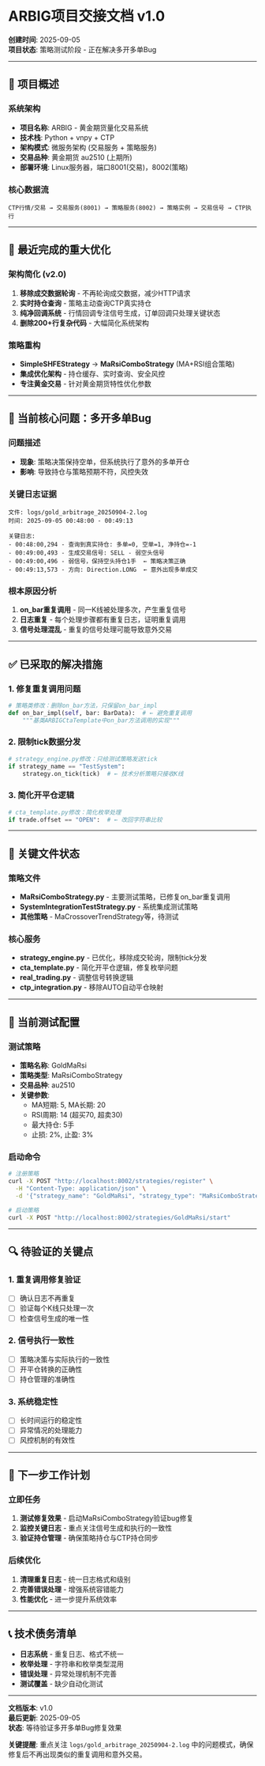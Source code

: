 # ARBIG项目交接文档 v1.0

**创建时间**: 2025-09-05  
**项目状态**: 策略测试阶段 - 正在解决多开多单Bug

---

## 🎯 项目概述

### 系统架构
- **项目名称**: ARBIG - 黄金期货量化交易系统
- **技术栈**: Python + vnpy + CTP
- **架构模式**: 微服务架构 (交易服务 + 策略服务)
- **交易品种**: 黄金期货 au2510 (上期所)
- **部署环境**: Linux服务器，端口8001(交易)，8002(策略)

### 核心数据流
```
CTP行情/交易 → 交易服务(8001) → 策略服务(8002) → 策略实例 → 交易信号 → CTP执行
```

---

## 🔧 最近完成的重大优化

### 架构简化 (v2.0)
1. **移除成交数据轮询** - 不再轮询成交数据，减少HTTP请求
2. **实时持仓查询** - 策略主动查询CTP真实持仓
3. **纯净回调系统** - 行情回调专注信号生成，订单回调只处理关键状态
4. **删除200+行复杂代码** - 大幅简化系统架构

### 策略重构
- **SimpleSHFEStrategy** → **MaRsiComboStrategy** (MA+RSI组合策略)
- **集成优化架构** - 持仓缓存、实时查询、安全风控
- **专注黄金交易** - 针对黄金期货特性优化参数

---

## 🚨 当前核心问题：多开多单Bug

### 问题描述
- **现象**: 策略决策保持空单，但系统执行了意外的多单开仓
- **影响**: 导致持仓与策略预期不符，风控失效

### 关键日志证据
```
文件: logs/gold_arbitrage_20250904-2.log
时间: 2025-09-05 00:48:00 - 00:49:13

关键日志:
- 00:48:00,294 - 查询到真实持仓: 多单=0, 空单=1, 净持仓=-1
- 00:49:00,493 - 生成交易信号: SELL - 弱空头信号
- 00:49:00,496 - 弱信号，保持空头持仓1手  ← 策略决策正确
- 00:49:13,573 - 方向: Direction.LONG  ← 意外出现多单成交
```

### 根本原因分析
1. **on_bar重复调用** - 同一K线被处理多次，产生重复信号
2. **日志重复** - 每个处理步骤都有重复日志，证明重复调用
3. **信号处理混乱** - 重复的信号处理可能导致意外交易

---

## ✅ 已采取的解决措施

### 1. 修复重复调用问题
```python
# 策略类修改：删除on_bar方法，只保留on_bar_impl
def on_bar_impl(self, bar: BarData):  # ← 避免重复调用
    """基类ARBIGCtaTemplate中on_bar方法调用的实现"""
```

### 2. 限制tick数据分发
```python
# strategy_engine.py修改：只给测试策略发送tick
if strategy_name == "TestSystem":
    strategy.on_tick(tick)  # ← 技术分析策略只接收K线
```

### 3. 简化开平仓逻辑
```python
# cta_template.py修改：简化枚举处理
if trade.offset == "OPEN":  # ← 改回字符串比较
```

---

## 📁 关键文件状态

### 策略文件
- **MaRsiComboStrategy.py** - 主要测试策略，已修复on_bar重复调用
- **SystemIntegrationTestStrategy.py** - 系统集成测试策略
- **其他策略** - MaCrossoverTrendStrategy等，待测试

### 核心服务
- **strategy_engine.py** - 已优化，移除成交轮询，限制tick分发
- **cta_template.py** - 简化开平仓逻辑，修复枚举问题
- **real_trading.py** - 调整信号转换逻辑
- **ctp_integration.py** - 移除AUTO自动平仓映射

---

## 🧪 当前测试配置

### 测试策略
- **策略名称**: GoldMaRsi
- **策略类型**: MaRsiComboStrategy
- **交易品种**: au2510
- **关键参数**:
  - MA短期: 5, MA长期: 20
  - RSI周期: 14 (超买70, 超卖30)
  - 最大持仓: 5手
  - 止损: 2%, 止盈: 3%

### 启动命令
```bash
# 注册策略
curl -X POST "http://localhost:8002/strategies/register" \
  -H "Content-Type: application/json" \
  -d '{"strategy_name": "GoldMaRsi", "strategy_type": "MaRsiComboStrategy", "symbol": "au2510", "params": {...}}'

# 启动策略  
curl -X POST "http://localhost:8002/strategies/GoldMaRsi/start"
```

---

## 🔍 待验证的关键点

### 1. 重复调用修复验证
- [ ] 确认日志不再重复
- [ ] 验证每个K线只处理一次
- [ ] 检查信号生成的唯一性

### 2. 信号执行一致性
- [ ] 策略决策与实际执行的一致性
- [ ] 开平仓转换的正确性
- [ ] 持仓管理的准确性

### 3. 系统稳定性
- [ ] 长时间运行的稳定性
- [ ] 异常情况的处理能力
- [ ] 风控机制的有效性

---

## 🚀 下一步工作计划

### 立即任务
1. **测试修复效果** - 启动MaRsiComboStrategy验证bug修复
2. **监控关键日志** - 重点关注信号生成和执行的一致性
3. **验证持仓管理** - 确保策略持仓与CTP持仓同步

### 后续优化
1. **清理重复日志** - 统一日志格式和级别
2. **完善错误处理** - 增强系统容错能力
3. **性能优化** - 进一步提升系统效率

---

## 📞 技术债务清单

- **日志系统** - 重复日志、格式不统一
- **枚举处理** - 字符串和枚举类型混用
- **错误处理** - 异常处理机制不完善
- **测试覆盖** - 缺少自动化测试

---

**文档版本**: v1.0  
**最后更新**: 2025-09-05  
**状态**: 等待验证多开多单Bug修复效果

**关键提醒**: 重点关注 `logs/gold_arbitrage_20250904-2.log` 中的问题模式，确保修复后不再出现类似的重复调用和意外交易。
